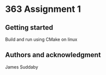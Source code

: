 # 363 Assignment 1



## Getting started
Build and run using CMake on linux

## Authors and acknowledgment
James Suddaby


